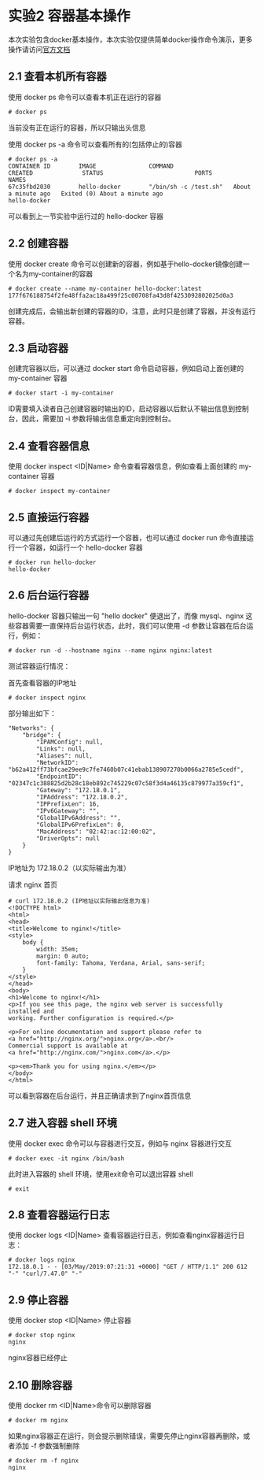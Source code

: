 # 实验2 容器基本操作

本次实验包含docker基本操作，本次实验仅提供简单docker操作命令演示，更多操作请访问[官方文档](https://docs.docker.com/)

## 2.1 查看本机所有容器
使用 docker ps 命令可以查看本机正在运行的容器
```
# docker ps
```
当前没有正在运行的容器，所以只输出头信息

使用 docker ps -a 命令可以查看所有的(包括停止的)容器
```
# docker ps -a
CONTAINER ID        IMAGE               COMMAND                 CREATED              STATUS                          PORTS               NAMES
67c35fbd2030        hello-docker        "/bin/sh -c /test.sh"   About a minute ago   Exited (0) About a minute ago                       hello-docker
```
可以看到上一节实验中运行过的 hello-docker 容器

## 2.2 创建容器
使用 docker create 命令可以创建新的容器，例如基于hello-docker镜像创建一个名为my-container的容器
```
# docker create --name my-container hello-docker:latest
177f676188754f2fe48ffa2ac18a499f25c00708fa43d8f4253092802025d0a3
```
创建完成后，会输出新创建的容器的ID，注意，此时只是创建了容器，并没有运行容器。

## 2.3 启动容器
创建完容器以后，可以通过 docker start 命令启动容器，例如启动上面创建的 my-container 容器

```
# docker start -i my-container
```
ID需要填入读者自己创建容器时输出的ID，启动容器以后默认不输出信息到控制台，因此，需要加 -i 参数将输出信息重定向到控制台。

## 2.4 查看容器信息
使用 docker inspect <ID|Name> 命令查看容器信息，例如查看上面创建的 my-container 容器
```
# docker inspect my-container
```

## 2.5 直接运行容器
可以通过先创建后运行的方式运行一个容器，也可以通过 docker run 命令直接运行一个容器，如运行一个 hello-docker 容器
```
# docker run hello-docker
hello-docker
```

## 2.6 后台运行容器
hello-docker 容器只输出一句 "hello docker" 便退出了，而像 mysql、nginx 这些容器需要一直保持后台运行状态，此时，我们可以使用 -d 参数让容器在后台运行，例如：
```
# docker run -d --hostname nginx --name nginx nginx:latest
```

测试容器运行情况：

首先查看容器的IP地址

```
# docker inspect nginx
```

部分输出如下：
```
"Networks": {
    "bridge": {
        "IPAMConfig": null,
        "Links": null,
        "Aliases": null,
        "NetworkID": "b62a412ff73bfcae29ee9c7fe7460b07c41ebab138907270b0066a2785e5cedf",
        "EndpointID": "02347c1c388825d2b28c18eb892c745229c07c58f3d4a46135c879977a359cf1",
        "Gateway": "172.18.0.1",
        "IPAddress": "172.18.0.2",
        "IPPrefixLen": 16,
        "IPv6Gateway": "",
        "GlobalIPv6Address": "",
        "GlobalIPv6PrefixLen": 0,
        "MacAddress": "02:42:ac:12:00:02",
        "DriverOpts": null
    }
}
```
IP地址为 172.18.0.2（以实际输出为准）

请求 nginx 首页

```
# curl 172.18.0.2 (IP地址以实际输出信息为准)
<!DOCTYPE html>
<html>
<head>
<title>Welcome to nginx!</title>
<style>
    body {
        width: 35em;
        margin: 0 auto;
        font-family: Tahoma, Verdana, Arial, sans-serif;
    }
</style>
</head>
<body>
<h1>Welcome to nginx!</h1>
<p>If you see this page, the nginx web server is successfully installed and
working. Further configuration is required.</p>

<p>For online documentation and support please refer to
<a href="http://nginx.org/">nginx.org</a>.<br/>
Commercial support is available at
<a href="http://nginx.com/">nginx.com</a>.</p>

<p><em>Thank you for using nginx.</em></p>
</body>
</html>
```

可以看到容器在后台运行，并且正确请求到了nginx首页信息

## 2.7 进入容器 shell 环境
使用 docker exec 命令可以与容器进行交互，例如与 nginx 容器进行交互

```
# docker exec -it nginx /bin/bash
``` 
此时进入容器的 shell 环境，使用exit命令可以退出容器 shell
```
# exit
```

## 2.8 查看容器运行日志

使用 docker logs <ID|Name> 查看容器运行日志，例如查看nginx容器运行日志：

```
# docker logs nginx
172.18.0.1 - - [03/May/2019:07:21:31 +0000] "GET / HTTP/1.1" 200 612 "-" "curl/7.47.0" "-"
```

## 2.9 停止容器

使用 docker stop <ID|Name> 停止容器

```
# docker stop nginx
nginx
```
nginx容器已经停止


## 2.10 删除容器
使用 docker rm <ID|Name>命令可以删除容器
```
# docker rm nginx
```

如果nginx容器正在运行，则会提示删除错误，需要先停止nginx容器再删除，或者添加 -f 参数强制删除

```
# docker rm -f nginx
nginx
```